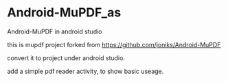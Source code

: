 # Android-MuPDF_as
Android-MuPDF in android studio

this is mupdf project forked from https://github.com/joniks/Android-MuPDF

convert it to project under android studio.

add a simple pdf reader activity, to show basic useage.